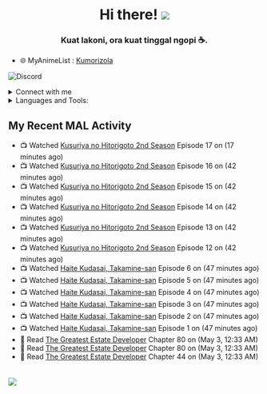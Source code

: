 <h1 align="center">Hi there! <img src="https://media.giphy.com/media/hvRJCLFzcasrR4ia7z/giphy.gif" width="25px"> </h1>
<h3 align="center">Kuat lakoni, ora kuat tinggal ngopi ☕.</h3>

- 🌐 MyAnimeList : [Kumorizola](https://myanimelist.net/animelist/Kumorizola)

![Discord](https://discord.c99.nl/widget/theme-1/761213268009943051.png)
<details>
      <summary>Connect with me</summary>
    <p align="left">
        <a href="https://www.instagram.com/kumorizola/" target="blank"><img align="center"
                src="https://raw.githubusercontent.com/rahuldkjain/github-profile-readme-generator/master/src/images/icons/Social/instagram.svg"
                alt="kumorizola" height="30" width="40" /></a>
        <a href="https://discord.com" target="blank"><img align="center"
                src="https://raw.githubusercontent.com/rahuldkjain/github-profile-readme-generator/master/src/images/icons/Social/discord.svg"
                alt="Kumori#5882" height="30" width="40" /></a>
    </p>
</details>

<details>
    <summary align="left">Languages and Tools:</summary>
<p align="left">
      <a href="https://www.w3schools.com/css/" target="_blank">
        <img src="https://raw.githubusercontent.com/devicons/devicon/master/icons/css3/css3-original-wordmark.svg"
            alt="css3" width="40" height="40" /> </a> <a href="https://www.w3.org/html/" target="_blank"> <img
            src="https://raw.githubusercontent.com/devicons/devicon/master/icons/html5/html5-original-wordmark.svg"
            alt="html5" width="40" height="40" /> </a> <a href="https://www.java.com" target="_blank"> <img
            src="https://raw.githubusercontent.com/devicons/devicon/master/icons/java/java-original.svg" alt="java"
            width="40" height="40" /> </a> <a href="https://developer.mozilla.org/en-US/docs/Web/JavaScript"
            target="_blank"> <img
            src="https://raw.githubusercontent.com/devicons/devicon/master/icons/javascript/javascript-original.svg"
            alt="javascript" width="40" height="40" /> </a> <a href="https://nodejs.org" target="_blank"> <img
            src="https://raw.githubusercontent.com/devicons/devicon/master/icons/nodejs/nodejs-original-wordmark.svg"
            alt="nodejs" width="40" height="40" /> </a> <a href="https://www.python.org" target="_blank"> <img
            src="https://raw.githubusercontent.com/devicons/devicon/master/icons/python/python-original.svg"
            alt="python" width="40" height="40" /> </a> <a href="https://www.typescriptlang.org/" target="_blank"> <img
            src="https://raw.githubusercontent.com/devicons/devicon/master/icons/typescript/typescript-original.svg" 
            alt="typescript" width="40" height="40" /> </a> <a href="https://www.photoshop.com/en" target="_blank"> <img
            src="https://upload.wikimedia.org/wikipedia/commons/a/af/Adobe_Photoshop_CC_icon.svg" alt="photoshop" width="40" height="40"/> </a>
            <a href="https://www.adobe.com/products/premiere.html" target="_blank"> <img
            src="https://upload.wikimedia.org/wikipedia/commons/4/40/Adobe_Premiere_Pro_CC_icon.svg" alt="Premiere pro" width="40" height="40"/> </a>
            <a href="https://www.adobe.com/in/products/illustrator.html" target="_blank"> <img 
            src="https://upload.wikimedia.org/wikipedia/commons/f/fb/Adobe_Illustrator_CC_icon.svg" alt="illustrator" width="40" height="40"/> </a>
      
 </details>
 
 <h2> My Recent MAL Activity</h2>
<!-- MAL_ACTIVITY:start -->

- 📺 Watched [Kusuriya no Hitorigoto 2nd Season](https://MyAnimeList.net/anime.php?id=58514) Episode 17 on (17 minutes ago)
- 📺 Watched [Kusuriya no Hitorigoto 2nd Season](https://MyAnimeList.net/anime.php?id=58514) Episode 16 on (42 minutes ago)
- 📺 Watched [Kusuriya no Hitorigoto 2nd Season](https://MyAnimeList.net/anime.php?id=58514) Episode 15 on (42 minutes ago)
- 📺 Watched [Kusuriya no Hitorigoto 2nd Season](https://MyAnimeList.net/anime.php?id=58514) Episode 14 on (42 minutes ago)
- 📺 Watched [Kusuriya no Hitorigoto 2nd Season](https://MyAnimeList.net/anime.php?id=58514) Episode 13 on (42 minutes ago)
- 📺 Watched [Kusuriya no Hitorigoto 2nd Season](https://MyAnimeList.net/anime.php?id=58514) Episode 12 on (42 minutes ago)
- 📺 Watched [Haite Kudasai, Takamine-san](https://MyAnimeList.net/anime.php?id=59457) Episode 6 on (47 minutes ago)
- 📺 Watched [Haite Kudasai, Takamine-san](https://MyAnimeList.net/anime.php?id=59457) Episode 5 on (47 minutes ago)
- 📺 Watched [Haite Kudasai, Takamine-san](https://MyAnimeList.net/anime.php?id=59457) Episode 4 on (47 minutes ago)
- 📺 Watched [Haite Kudasai, Takamine-san](https://MyAnimeList.net/anime.php?id=59457) Episode 3 on (47 minutes ago)
- 📺 Watched [Haite Kudasai, Takamine-san](https://MyAnimeList.net/anime.php?id=59457) Episode 2 on (47 minutes ago)
- 📺 Watched [Haite Kudasai, Takamine-san](https://MyAnimeList.net/anime.php?id=59457) Episode 1 on (47 minutes ago)
- 📖 Read [The Greatest Estate Developer](https://MyAnimeList.net/manga.php?id=147272) Chapter 80 on (May 3, 12:33 AM)
- 📖 Read [The Greatest Estate Developer](https://MyAnimeList.net/manga.php?id=147272) Chapter 80 on (May 3, 12:33 AM)
- 📖 Read [The Greatest Estate Developer](https://MyAnimeList.net/manga.php?id=147272) Chapter 44 on (May 3, 12:33 AM)

<!-- MAL_ACTIVITY:end -->

  
<h2 align="left"> <img src="https://media.discordapp.net/attachments/918405470073520168/919220018355523584/ezgif.com-gif-maker_1.gif">
